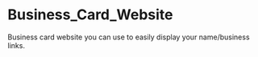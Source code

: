 # Business_Card_Website
Business card website you can use to easily display your name/business links.
